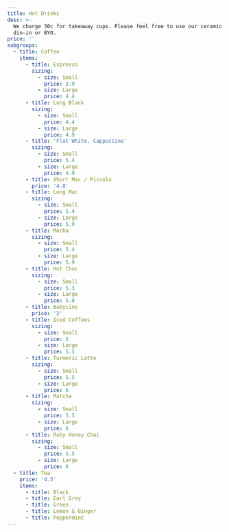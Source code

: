 ```yaml
---
title: Hot Drinks
desc: >-
  We charge 30c for takeaway cups. Please feel free to use our ceramic ones to
  din-in or BYO.
price: ''
subgroups:
  - title: Coffee
    items:
      - title: Espresso
        sizing:
          - size: Small
            price: 3.9
          - size: Large
            price: 4.4
      - title: Long Black
        sizing:
          - size: Small
            price: 4.4
          - size: Large
            price: 4.9
      - title: 'Flat White, Cappuccino'
        sizing:
          - size: Small
            price: 5.4
          - size: Large
            price: 4.9
      - title: Short Mac / Piccolo
        price: '4.8'
      - title: Long Mac
        sizing:
          - size: Small
            price: 5.4
          - size: Large
            price: 5.9
      - title: Mocha
        sizing:
          - size: Small
            price: 5.4
          - size: Large
            price: 5.9
      - title: Hot Choc
        sizing:
          - size: Small
            price: 5.3
          - size: Large
            price: 5.8
      - title: Babycino
        price: '2'
      - title: Iced Coffees
        sizing:
          - size: Small
            price: 5
          - size: Large
            price: 5.5
      - title: Turmeric Latte
        sizing:
          - size: Small
            price: 5.5
          - size: Large
            price: 6
      - title: Matcha
        sizing:
          - size: Small
            price: 5.5
          - size: Large
            price: 6
      - title: Ruby Honey Chai
        sizing:
          - size: Small
            price: 5.5
          - size: Large
            price: 6
  - title: Tea
    price: '4.5'
    items:
      - title: Black
      - title: Earl Grey
      - title: Green
      - title: Lemon & Ginger
      - title: Peppermint
---
```


